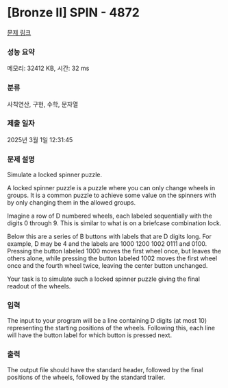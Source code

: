 # [Bronze II] SPIN - 4872 

[문제 링크](https://www.acmicpc.net/problem/4872) 

### 성능 요약

메모리: 32412 KB, 시간: 32 ms

### 분류

사칙연산, 구현, 수학, 문자열

### 제출 일자

2025년 3월 1일 12:31:45

### 문제 설명

<p>Simulate a locked spinner puzzle.</p>

<p>A locked spinner puzzle is a puzzle where you can only change wheels in groups. It is a common puzzle to achieve some value on the spinners with by only changing them in the allowed groups.</p>

<p>Imagine a row of D numbered wheels, each labeled sequentially with the digits 0 through 9. This is similar to what is on a briefcase combination lock.</p>

<p>Below this are a series of B buttons with labels that are D digits long. For example, D may be 4 and the labels are 1000 1200 1002 0111 and 0100. Pressing the button labeled 1000 moves the first wheel once, but leaves the others alone, while pressing the button labeled 1002 moves the first wheel once and the fourth wheel twice, leaving the center button unchanged.</p>

<p>Your task is to simulate such a locked spinner puzzle giving the final readout of the wheels.</p>

### 입력 

 <p>The input to your program will be a line containing D digits (at most 10) representing the starting positions of the wheels. Following this, each line will have the button label for which button is pressed next.</p>

### 출력 

 <p>The output file should have the standard header, followed by the final positions of the wheels, followed by the standard trailer.</p>

